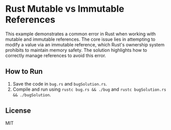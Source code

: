 # Rust Mutable vs Immutable References
This example demonstrates a common error in Rust when working with mutable and immutable references. The core issue lies in attempting to modify a value via an immutable reference, which Rust's ownership system prohibits to maintain memory safety.  The solution highlights how to correctly manage references to avoid this error.

## How to Run
1. Save the code in `bug.rs` and `bugSolution.rs`.
2. Compile and run using `rustc bug.rs && ./bug` and `rustc bugSolution.rs && ./bugSolution`.

## License
MIT